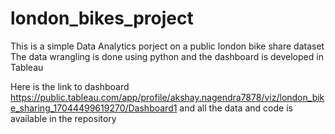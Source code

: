 # london_bikes_project

This is a simple Data Analytics porject on a public london bike share dataset
The data wrangling is done using python and the dashboard is developed in Tableau

Here is the link to dashboard https://public.tableau.com/app/profile/akshay.nagendra7878/viz/london_bike_sharing_17044499619270/Dashboard1
and all the data and code is available in the repository
